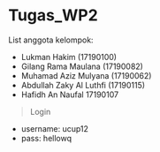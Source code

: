 # Tugas_WP2
List anggota kelompok:
* Lukman Hakim (17190100)
* Gilang Rama Maulana (17190082)
* Muhamad Aziz Mulyana (17190062)
* Abdullah Zaky Al Luthfi (17190115)
* Hafidh An Naufal  17190107
> Login
- username: ucup12 
- pass: hellowq
